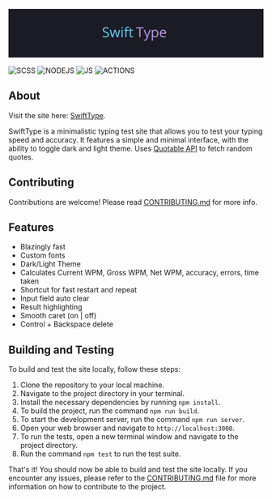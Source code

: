 <p align="center">
  <a name="banner" href="#banner"><img src="./static/images/swift-type-logo.jpg" alt="banner"></a>
</p>

<!-- ![HTML5](https://img.shields.io/badge/html5-%23E34F26.svg?style=for-the-badge&logo=html5&logoColor=white) -->
![SCSS](https://img.shields.io/badge/Sass-CC6699?style=for-the-badge&logo=sass&logoColor=white)
![NODEJS](https://img.shields.io/badge/Node.js-43853D?style=for-the-badge&logo=node.js&logoColor=white)
![JS](https://img.shields.io/badge/JavaScript-F7DF1E.svg?style=for-the-badge&logo=JavaScript&logoColor=black)
![ACTIONS](https://img.shields.io/badge/GitHub_Actions-2088FF?style=for-the-badge&logo=github-actions&logoColor=black)
## About
Visit the site here: <a href="https://hausemasterz.github.io/swift-type/" target="_blank">SwiftType</a>.


SwiftType is a minimalistic typing test site that allows you to test your typing speed and accuracy. It features a simple and minimal interface, with the ability to toggle dark and light theme. Uses [Quotable API](https://github.com/lukePeavey/quotable) to fetch random quotes.

## Contributing
Contributions are welcome! Please read [CONTRIBUTING.md](CONTRIBUTING.md) for more info.

## Features 
 - Blazingly fast
 - Custom fonts
 - Dark/Light Theme
 - Calculates Current WPM, Gross WPM, Net WPM, accuracy, errors, time taken
 - Shortcut for fast restart and repeat
 - Input field auto clear
 - Result highlighting
 - Smooth caret (on | off)
 - Control + Backspace delete

## Building and Testing

To build and test the site locally, follow these steps:

1. Clone the repository to your local machine.
2. Navigate to the project directory in your terminal.
3. Install the necessary dependencies by running `npm install`.
4. To build the project, run the command `npm run build`.
5. To start the development server, run the command `npm run server`.
6. Open your web browser and navigate to `http://localhost:3000`.
7. To run the tests, open a new terminal window and navigate to the project directory.
8. Run the command `npm test` to run the test suite.


That's it! You should now be able to build and test the site locally. If you encounter any issues, please refer to the [CONTRIBUTING.md](CONTRIBUTING.md) file for more information on how to contribute to the project.
